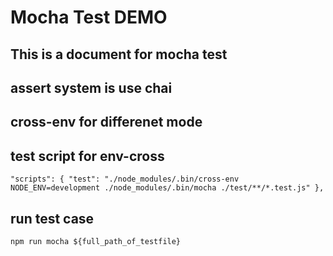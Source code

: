 # Mocha Test DEMO

## This is a document for mocha test

## <b>assert</b> system is use <b><red>chai</red></b>

## <b>cross-env</b> for differenet mode

## test script for env-cross
`
"scripts": {
    "test": "./node_modules/.bin/cross-env NODE_ENV=development ./node_modules/.bin/mocha ./test/**/*.test.js"
  },
`

## run test case 
`npm run mocha ${full_path_of_testfile}`